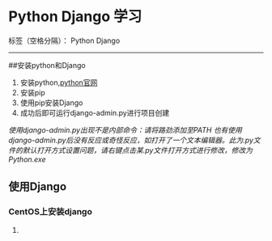 ﻿# Python Django 学习
标签（空格分隔）： Python Django

---
##安装python和Django
1. 安装python,[python官网](http://www.python.org)
2. 安装pip
3. 使用pip安装Django
4. 成功后即可运行django-admin.py进行项目创建

*使用django-admin.py出现不是内部命令：请将路劲添加至PATH*
*也有使用django-admin.py后没有反应或奇怪反应，如打开了一个文本编辑器。此为.py文件的默认打开方式设置问题，请右键点击某.py文件打开方式进行修改，修改为Python.exe*

## 使用Django

### CentOS上安装django
1. 


